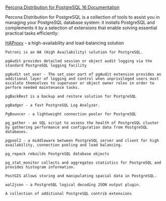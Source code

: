 [Percona Distribution for PostgreSQL 16 Documentation](https://docs.percona.com/postgresql/16/index.html#)


Percona Distribution for PostgreSQL is a collection of tools to assist you in managing your PostgreSQL database system: it installs PostgreSQL and complements it by a selection of extensions that enable solving essential practical tasks efficiently:

[HAProxy](http://www.haproxy.org/) - a high-availability and load-balancing solution

    Patroni is an HA (High Availability) solution for PostgreSQL.

    pgAudit provides detailed session or object audit logging via the standard PostgreSQL logging facility

    pgAudit set_user - The set_user part of pgAudit extension provides an additional layer of logging and control when unprivileged users must escalate themselves to superuser or object owner roles in order to perform needed maintenance tasks.

    pgBackRest is a backup and restore solution for PostgreSQL

    pgBadger - a fast PostgreSQL Log Analyzer.

    PgBouncer - a lightweight connection pooler for PostgreSQL

    pg_gather - an SQL script to assess the health of PostgreSQL cluster by gathering performance and configuration data from PostgreSQL databases.

    pgpool2 - a middleware between PostgreSQL server and client for high availability, connection pooling and load balancing.

    pg_repack rebuilds PostgreSQL database objects

    pg_stat_monitor collects and aggregates statistics for PostgreSQL and provides histogram information.

    PostGIS allows storing and manipulating spacial data in PostgreSQL.

    wal2json - a PostgreSQL logical decoding JSON output plugin.

    A collection of additional PostgreSQL contrib extensions
